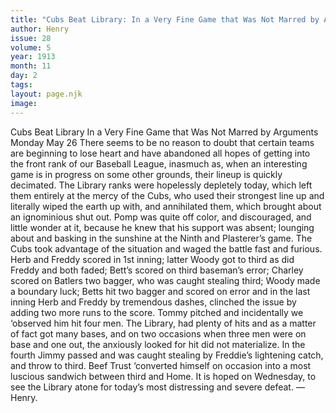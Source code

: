 ```yaml
---
title: "Cubs Beat Library: In a Very Fine Game that Was Not Marred by Arguments"
author: Henry
issue: 28
volume: 5
year: 1913
month: 11
day: 2
tags:
layout: page.njk
image:
---
```

Cubs Beat Library    In a Very Fine Game that Was Not Marred by Arguments   Monday May 26   There seems to be no reason to doubt that certain teams are beginning to lose heart and have abandoned all hopes of getting into the front rank of our Baseball League, inasmuch as, when an interesting game is in progress on some other grounds, their lineup is quickly decimated. The Library ranks were hopelessly depletely today, which left them entirely at the mercy of the Cubs, who used their strongest line up and literally wiped the earth up with, and annihilated them, which brought about an ignominious shut out. Pomp was quite off color, and discouraged, and little wonder at it, because he knew that his support was absent; lounging about and basking in the sunshine at the Ninth and Plasterer’s game. The Cubs took advantage of the situation and waged the battle fast and furious. Herb and Freddy scored in 1st inning; latter Woody got to third as did Freddy and both faded; Bett’s scored on third baseman’s error; Charley scored on Batlers two bagger, who was caught stealing third; Woody made a boundary luck; Betts hit two bagger and scored on error and in the last inning Herb and Freddy by tremendous dashes, clinched the issue by adding two more runs to the score. Tommy pitched and incidentally we ‘observed him hit four men. The Library, had plenty of hits and as a matter of fact got many bases, and on two occasions when three men were on base and one out, the anxiously looked for hit did not materialize. In the fourth Jimmy passed and was caught stealing by Freddie’s lightening catch, and throw to third. Beef Trust ‘converted himself on occasion into a most luscious sandwich between third and Home. It is hoped on Wednesday, to see the Library atone for today’s most distressing and severe defeat. —Henry. 




